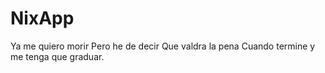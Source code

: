 # NixApp
Ya me quiero morir
Pero he de decir
Que valdra la pena
Cuando termine y me tenga que graduar.
